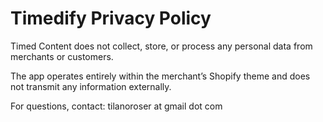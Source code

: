 # Timedify Privacy Policy

Timed Content does not collect, store, or process any personal data from merchants or customers.

The app operates entirely within the merchant’s Shopify theme and does not transmit any information externally.

For questions, contact: tilanoroser at gmail dot com
